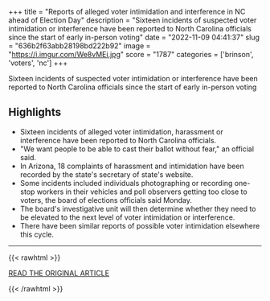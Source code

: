 +++
title = "Reports of alleged voter intimidation and interference in NC ahead of Election Day"
description = "Sixteen incidents of suspected voter intimidation or interference have been reported to North Carolina officials since the start of early in-person voting"
date = "2022-11-09 04:41:37"
slug = "636b2f63abb28198bd222b92"
image = "https://i.imgur.com/We8vMEi.jpg"
score = "1787"
categories = ['brinson', 'voters', 'nc']
+++

Sixteen incidents of suspected voter intimidation or interference have been reported to North Carolina officials since the start of early in-person voting

## Highlights

- Sixteen incidents of alleged voter intimidation, harassment or interference have been reported to North Carolina officials.
- "We want people to be able to cast their ballot without fear," an official said.
- In Arizona, 18 complaints of harassment and intimidation have been recorded by the state's secretary of state's website.
- Some incidents included individuals photographing or recording one-stop workers in their vehicles and poll observers getting too close to voters, the board of elections officials said Monday.
- The board's investigative unit will then determine whether they need to be elevated to the next level of voter intimidation or interference.
- There have been similar reports of possible voter intimidation elsewhere this cycle.

---

{{< rawhtml >}}
  <p class="article-category">
    <a target="_blank" href="https://abcnews.go.com/Politics/16-incidents-suspected-voter-intimidation-reported-nc-ahead/story?id=92822354">READ THE ORIGINAL ARTICLE</a>
  </p>
{{< /rawhtml >}}
